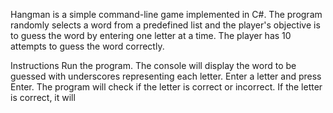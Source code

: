 Hangman is a simple command-line game implemented in C#. 
The program randomly selects a word from a predefined list and the player's objective is to guess the word by entering one letter at a time. The player has 10 attempts to guess the word correctly.

Instructions
Run the program.
The console will display the word to be guessed with underscores representing each letter.
Enter a letter and press Enter.
The program will check if the letter is correct or incorrect.
If the letter is correct, it will
